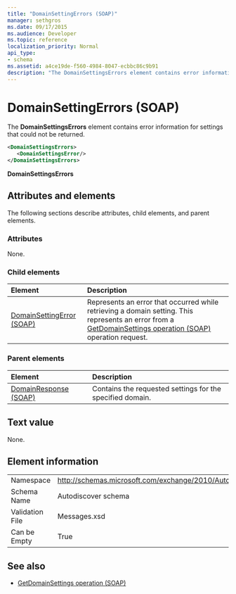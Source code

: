 ```yaml
---
title: "DomainSettingErrors (SOAP)"
manager: sethgros
ms.date: 09/17/2015
ms.audience: Developer
ms.topic: reference
localization_priority: Normal
api_type:
- schema
ms.assetid: a4ce19de-f560-4984-8047-ecbbc86c9b91
description: "The DomainSettingsErrors element contains error information for settings that could not be returned."
---
```


# DomainSettingErrors (SOAP)

The **DomainSettingsErrors** element contains error information for settings that could not be returned. 
  
```XML
<DomainSettingsErrors>
   <DomainSettingsError/>
</DomainSettingsErrors>
```

 **DomainSettingsErrors**
## Attributes and elements

The following sections describe attributes, child elements, and parent elements.
  
### Attributes

None.
  
### Child elements

|**Element**|**Description**|
|:-----|:-----|
|[DomainSettingError (SOAP)](domainsettingerror-soap.md) <br/> |Represents an error that occurred while retrieving a domain setting. This represents an error from a [GetDomainSettings operation (SOAP)](getdomainsettings-operation-soap.md) operation request.  <br/> |
   
### Parent elements

|**Element**|**Description**|
|:-----|:-----|
|[DomainResponse (SOAP)](domainresponse-soap.md) <br/> |Contains the requested settings for the specified domain.  <br/> |
   
## Text value

None.
  
## Element information

|||
|:-----|:-----|
|Namespace  <br/> |http://schemas.microsoft.com/exchange/2010/Autodiscover  <br/> |
|Schema Name  <br/> |Autodiscover schema  <br/> |
|Validation File  <br/> |Messages.xsd  <br/> |
|Can be Empty  <br/> |True  <br/> |
   
## See also

- [GetDomainSettings operation (SOAP)](getdomainsettings-operation-soap.md)


